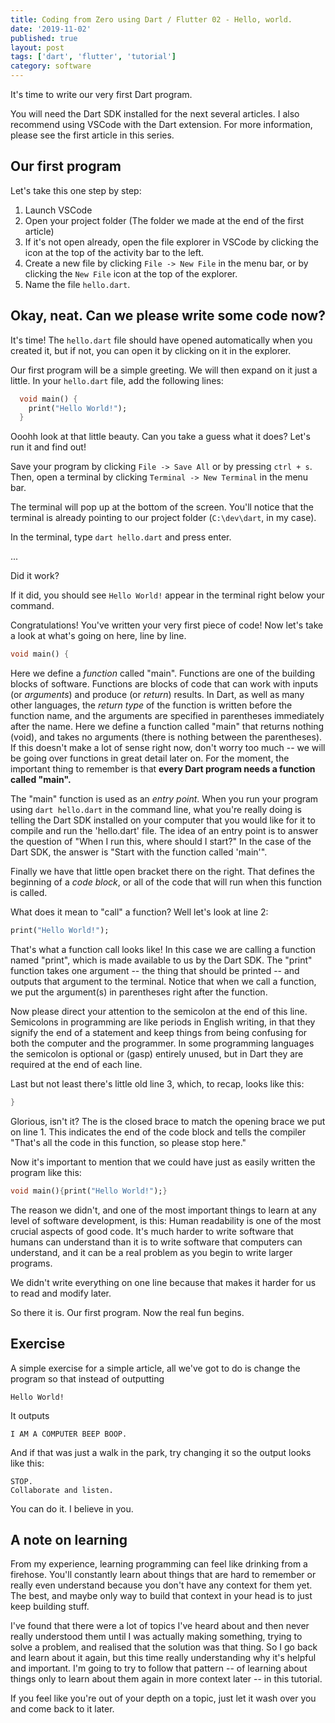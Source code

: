 ```yaml
---
title: Coding from Zero using Dart / Flutter 02 - Hello, world.
date: '2019-11-02'
published: true
layout: post
tags: ['dart', 'flutter', 'tutorial']
category: software
---
```


It's time to write our very first Dart program.

You will need the Dart SDK installed for the next several articles. I also recommend using VSCode with the Dart extension. For more information, please see the first article in this series.

## Our first program

Let's take this one step by step:

1. Launch VSCode
2. Open your project folder (The folder we made at the end of the first article)
3. If it's not open already, open the file explorer in VSCode by clicking the icon at the top of the activity bar to the left.
4. Create a new file by clicking `File -> New File` in the menu bar, or by clicking the `New File` icon at the top of the explorer.
5. Name the file `hello.dart`.

## Okay, neat. Can we please write some code now?

It's time! The `hello.dart` file should have opened automatically when you created it, but if not, you can open it by clicking on it in the explorer.

Our first program will be a simple greeting. We will then expand on it just a little. In your `hello.dart` file, add the following lines:

```dart
  void main() {
    print("Hello World!");
  }
```

Ooohh look at that little beauty. Can you take a guess what it does? Let's run it and find out!

Save your program by clicking `File -> Save All` or by pressing `ctrl + s`. Then, open a terminal by clicking `Terminal -> New Terminal` in the menu bar.

The terminal will pop up at the bottom of the screen. You'll notice that the terminal is already pointing to our project folder (`C:\dev\dart`, in my case).

In the terminal, type `dart hello.dart` and press enter.

...

Did it work?

If it did, you should see `Hello World!` appear in the terminal right below your command.

Congratulations! You've written your very first piece of code! Now let's take a look at what's going on here, line by line.

```dart
void main() {
```

Here we define a _function_ called "main". Functions are one of the building blocks of software. Functions are blocks of code that can work with inputs (or _arguments_) and produce (or _return_) results. In Dart, as well as many other languages, the _return type_ of the function is written before the function name, and the arguments are specified in parentheses immediately after the name. Here we define a function called "main" that returns nothing (void), and takes no arguments (there is nothing between the parentheses). If this doesn't make a lot of sense right now, don't worry too much -- we will be going over functions in great detail later on. For the moment, the important thing to remember is that **every Dart program needs a function called "main".**

The "main" function is used as an _entry point_. When you run your program using `dart hello.dart` in the command line, what you're really doing is telling the Dart SDK installed on your computer that you would like for it to compile and run the 'hello.dart' file. The idea of an entry point is to answer the question of "When I run this, where should I start?" In the case of the Dart SDK, the answer is "Start with the function called 'main'".

Finally we have that little open bracket there on the right. That defines the beginning of a _code block_, or all of the code that will run when this function is called.

What does it mean to "call" a function? Well let's look at line 2:

```dart
print("Hello World!");
```

That's what a function call looks like! In this case we are calling a function named "print", which is made available to us by the Dart SDK. The "print" function takes one argument -- the thing that should be printed -- and outputs that argument to the terminal. Notice that when we call a function, we put the argument(s) in parentheses right after the function.

Now please direct your attention to the semicolon at the end of this line. Semicolons in programming are like periods in English writing, in that they signify the end of a statement and keep things from being confusing for both the computer and the programmer. In some programming languages the semicolon is optional or (gasp) entirely unused, but in Dart they are required at the end of each line.

Last but not least there's little old line 3, which, to recap, looks like this:

```dart
}
```

Glorious, isn't it? The is the closed brace to match the opening brace we put on line 1. This indicates the end of the code block and tells the compiler "That's all the code in this function, so please stop here."

Now it's important to mention that we could have just as easily written the program like this:

```dart
void main(){print("Hello World!");}
```

The reason we didn't, and one of the most important things to learn at any level of software development, is this: Human readability is one of the most crucial aspects of good code. It's much harder to write software that humans can understand than it is to write software that computers can understand, and it can be a real problem as you begin to write larger programs.

We didn't write everything on one line because that makes it harder for us to read and modify later.

So there it is. Our first program. Now the real fun begins.

## Exercise

A simple exercise for a simple article, all we've got to do is change the program so that instead of outputting

```
Hello World!
```

It outputs

```
I AM A COMPUTER BEEP BOOP.
```

And if that was just a walk in the park, try changing it so the output looks like this:
```
STOP.
Collaborate and listen.
```

You can do it. I believe in you.

## A note on learning

From my experience, learning programming can feel like drinking from a firehose. You'll constantly learn about things that are hard to remember or really even understand because you don't have any context for them yet. The best, and maybe only way to build that context in your head is to just keep building stuff.

I've found that there were a lot of topics I've heard about and then never really understood them until I was actually making something, trying to solve a problem, and realised that the solution was that thing. So I go back and learn about it again, but this time really understanding why it's helpful and important. I'm going to try to follow that pattern -- of learning about things only to learn about them again in more context later -- in this tutorial.

If you feel like you're out of your depth on a topic, just let it wash over you and come back to it later.
